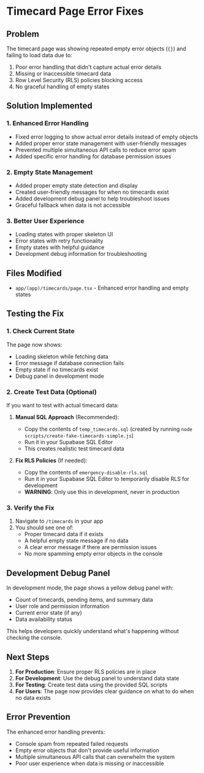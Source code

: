 # Timecard Page Error Fixes

## Problem
The timecard page was showing repeated empty error objects (`{}`) and failing to load data due to:
1. Poor error handling that didn't capture actual error details
2. Missing or inaccessible timecard data
3. Row Level Security (RLS) policies blocking access
4. No graceful handling of empty states

## Solution Implemented

### 1. Enhanced Error Handling
- Fixed error logging to show actual error details instead of empty objects
- Added proper error state management with user-friendly messages
- Prevented multiple simultaneous API calls to reduce error spam
- Added specific error handling for database permission issues

### 2. Empty State Management
- Added proper empty state detection and display
- Created user-friendly messages for when no timecards exist
- Added development debug panel to help troubleshoot issues
- Graceful fallback when data is not accessible

### 3. Better User Experience
- Loading states with proper skeleton UI
- Error states with retry functionality
- Empty states with helpful guidance
- Development debug information for troubleshooting

## Files Modified
- `app/(app)/timecards/page.tsx` - Enhanced error handling and empty states

## Testing the Fix

### 1. Check Current State
The page now shows:
- Loading skeleton while fetching data
- Error message if database connection fails
- Empty state if no timecards exist
- Debug panel in development mode

### 2. Create Test Data (Optional)
If you want to test with actual timecard data:

1. **Manual SQL Approach** (Recommended):
   - Copy the contents of `temp_timecards.sql` (created by running `node scripts/create-fake-timecards-simple.js`)
   - Run it in your Supabase SQL Editor
   - This creates realistic test timecard data

2. **Fix RLS Policies** (If needed):
   - Copy the contents of `emergency-disable-rls.sql`
   - Run it in your Supabase SQL Editor to temporarily disable RLS for development
   - **WARNING**: Only use this in development, never in production

### 3. Verify the Fix
1. Navigate to `/timecards` in your app
2. You should see one of:
   - Proper timecard data if it exists
   - A helpful empty state message if no data
   - A clear error message if there are permission issues
   - No more spamming empty error objects in the console

## Development Debug Panel
In development mode, the page shows a yellow debug panel with:
- Count of timecards, pending items, and summary data
- User role and permission information
- Current error state (if any)
- Data availability status

This helps developers quickly understand what's happening without checking the console.

## Next Steps
1. **For Production**: Ensure proper RLS policies are in place
2. **For Development**: Use the debug panel to understand data state
3. **For Testing**: Create test data using the provided SQL scripts
4. **For Users**: The page now provides clear guidance on what to do when no data exists

## Error Prevention
The enhanced error handling prevents:
- Console spam from repeated failed requests
- Empty error objects that don't provide useful information
- Multiple simultaneous API calls that can overwhelm the system
- Poor user experience when data is missing or inaccessible